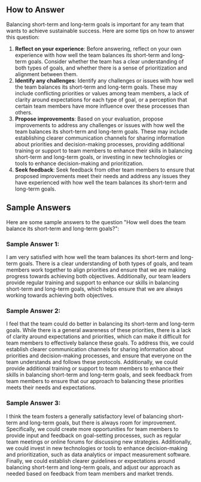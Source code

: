 

How to Answer
-------------

Balancing short-term and long-term goals is important for any team that wants to achieve sustainable success. Here are some tips on how to answer this question:

1. **Reflect on your experience**: Before answering, reflect on your own experience with how well the team balances its short-term and long-term goals. Consider whether the team has a clear understanding of both types of goals, and whether there is a sense of prioritization and alignment between them.
2. **Identify any challenges**: Identify any challenges or issues with how well the team balances its short-term and long-term goals. These may include conflicting priorities or values among team members, a lack of clarity around expectations for each type of goal, or a perception that certain team members have more influence over these processes than others.
3. **Propose improvements**: Based on your evaluation, propose improvements to address any challenges or issues with how well the team balances its short-term and long-term goals. These may include establishing clearer communication channels for sharing information about priorities and decision-making processes, providing additional training or support to team members to enhance their skills in balancing short-term and long-term goals, or investing in new technologies or tools to enhance decision-making and prioritization.
4. **Seek feedback**: Seek feedback from other team members to ensure that proposed improvements meet their needs and address any issues they have experienced with how well the team balances its short-term and long-term goals.

Sample Answers
--------------

Here are some sample answers to the question "How well does the team balance its short-term and long-term goals?":

### Sample Answer 1:

I am very satisfied with how well the team balances its short-term and long-term goals. There is a clear understanding of both types of goals, and team members work together to align priorities and ensure that we are making progress towards achieving both objectives. Additionally, our team leaders provide regular training and support to enhance our skills in balancing short-term and long-term goals, which helps ensure that we are always working towards achieving both objectives.

### Sample Answer 2:

I feel that the team could do better in balancing its short-term and long-term goals. While there is a general awareness of these priorities, there is a lack of clarity around expectations and priorities, which can make it difficult for team members to effectively balance these goals. To address this, we could establish clearer communication channels for sharing information about priorities and decision-making processes, and ensure that everyone on the team understands and follows these protocols. Additionally, we could provide additional training or support to team members to enhance their skills in balancing short-term and long-term goals, and seek feedback from team members to ensure that our approach to balancing these priorities meets their needs and expectations.

### Sample Answer 3:

I think the team fosters a generally satisfactory level of balancing short-term and long-term goals, but there is always room for improvement. Specifically, we could create more opportunities for team members to provide input and feedback on goal-setting processes, such as regular team meetings or online forums for discussing new strategies. Additionally, we could invest in new technologies or tools to enhance decision-making and prioritization, such as data analytics or impact measurement software. Finally, we could establish clearer guidelines or expectations around balancing short-term and long-term goals, and adjust our approach as needed based on feedback from team members and market trends.
